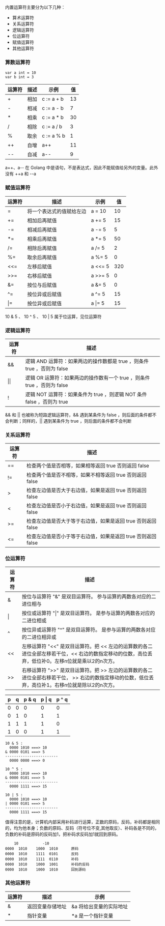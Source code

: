 内置运算符主要分为以下几种：
- 算术运算符
- 关系运算符
- 逻辑运算符
- 位运算符
- 赋值运算符
- 其他运算符

### 算数运算符
```
var a int = 10
var b int = 3
```
|运算符|描述|示例|值|
|---|---|---|---|
|+|相加|c := a + b|13
|-|相减|c := a - b|7
|*|相乘|c := a * b|30
|/|相除|c := a / b|3
|%|取余|c := a % b|1
|++|自增|a++|11
|\-\-|自减|a\-\-|9

a++、a\-\- 在 Golang 中是语句，不是表达式，因此不能赋值给另外的变量。此外没有 ++a 和 \-\-a

### 赋值运算符
|运算符|描述|示例|值|
|---|---|---|---|
|=|将一个表达式的值赋给左边|a = 10|10
|+=|相加后再赋值|a += 5|15
|-=|相减后再赋值|a -= 5|5
|*=|相乘后再赋值|a *= 5|50
|/=|相除后再赋值|a /= 5|2
|%=|取余后再赋值|a %= 5|0
|<<=|左移后赋值|a <<= 5|320
|>>=|右移后赋值|a >>= 5|0
|&=|按位与后赋值|a &= 5|0
|^=|按位异或后赋值|a ^= 5|15
|\|=|按位异或后赋值|a \|= 5|15

10 & 5 、 10 ^ 5 、 10 | 5 属于位运算，见位运算符

### 逻辑运算符
|运算符|描述|
|---|---|
|&&|逻辑 AND 运算符：如果两边的操作数都是 true ，则条件 true ，否则为 false
|\|\|	|逻辑 OR 运算符：如果两边的操作数有一个 true ，则条件 true ，否则为 false
|!|逻辑 NOT 运算符：如果条件为 true ，则逻辑 NOT 条件 false ，否则为 true

&& 和 \|\| 也被称为短路逻辑运算符，&& 遇到某条件为 false ，则后面的条件都不会判断；同样的，\|\| 遇到某条件为 true ，则后面的条件都不会判断

### 关系运算符
|运算符|描述|
|---|---|
|==|检查两个值是否相等，如果相等返回 true 否则返回 false
|!=|检查两个值是否不相等，如果不相等返回 true 否则返回 false
|>|检查左边值是否大于右边值，如果是返回 true 否则返回 false
|<|检查左边值是否小于右边值，如果是返回 true 否则返回 false
|>=|检查左边值是否大于等于右边值，如果是返回 true 否则返回 false
|<=|检查左边值是否小于等于右边值，如果是返回 true 否则返回 false

### 位运算符
|运算符|描述|
|---|---|
|&|按位与运算符 "&" 是双目运算符。 参与运算的两数各对应的二进位相与
|\||按位或运算符 "\|" 是双目运算符。 是参与运算的两数各对应的二进位相或
|^|按位异或运算符 "^" 是双目运算符。 是参与运算的两数各对应的二进位相异或
|<<|左移运算符 "<<" 是双目运算符。把 << 左边的运算数的各二进位全部左移若干位，<< 右边的数指定移动的位数，高位丢弃，低位补0。左移n位就是乘以2的n次方。
|>>|右移运算符 ">>" 是双目运算符。把 >> 左边的运算数的各二进位全部右移若干位， >> 右边的数指定移动的位数，低位丢弃，高位补1。右移n位就是除以2的n次方。

|p|q|	p & q|	p \| q|	p ^ q|
|--|--|--|--|--|
|0|0|0|0|0
|0|1|0|1|1
|1|1|1|1|0
|1|0|0|1|1
``` text
10 & 5 :
  0000 1010 ===> 10
& 0000 0101 ===> 5
------------------------
  0000 0000 ===> 0

10 ^ 5 :
  0000 1010 ===> 10
& 0000 0101 ===> 5
------------------------
  0000 1111 ===> 15

10 | 5 :
  0000 1010 ===> 10
| 0000 0101 ===> 5
------------------------
  0000 1111 ===> 15
```
值得注意的是，计算机内部采用补码进行运算，正数的原码，反码，补码都是相同的，均为他本身；负数的原码、反码（符号位不变,其他取反）、补码各是不同的，负数的补码是原码的反码加1，把补码求反码加1就回到原码。
``` text
    10           -10
0000  1010    1000  1010      原码
0000  1010    1111  0101      反码
0000  1010    1111  0110      补码
0000  1010    1000  1001      补码的反码
0000  1010    1000  1010      回到源码
```

### 其他运算符
|运算符|描述|示例|
|--|--|--|
|&|返回变量存储地址|&a 将给出变量的实际地址
|*|指针变量|*a 是一个指针变量
